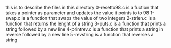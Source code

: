 this is to describe the files in this directory
0-resetto98.c is a fuction that takes a pointer as parameter and updates the value it points to to 98
1-swap.c is a function that swaps the value of two integers
2-strlen.c is a function that returns the lenght of a string
3-puts.c is a function that prints a string followed by a new line
4-printrev.c is a function that prints a string in reverse followed by a new line
5-revstring is a function that reverses a string
